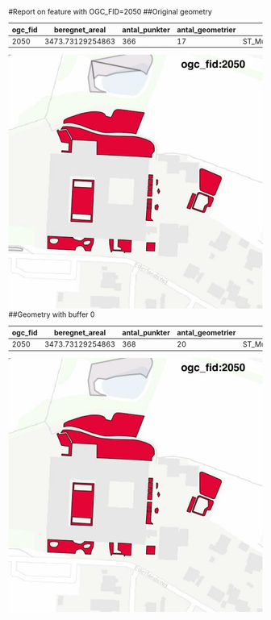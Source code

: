 #Report on feature with OGC_FID=2050
##Original geometry



| ogc_fid |  beregnet_areal  | antal_punkter | antal_geometrier |      type       |
|---------|------------------|---------------|------------------|-----------------|
|    2050 | 3473.73129254863 |           366 |               17 | ST_MultiPolygon|
![geom](../images/2050_invalid.jpg)
##Geometry with buffer 0



| ogc_fid |  beregnet_areal  | antal_punkter | antal_geometrier |      type       |
|---------|------------------|---------------|------------------|-----------------|
|    2050 | 3473.73129254863 |           368 |               20 | ST_MultiPolygon|
![geom](../images/2050_buffer0.jpg)
